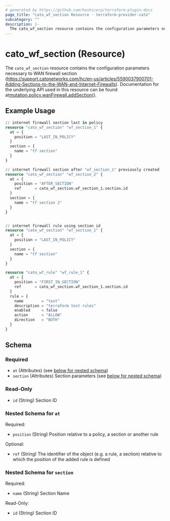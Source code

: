 ```yaml
---
# generated by https://github.com/hashicorp/terraform-plugin-docs
page_title: "cato_wf_section Resource - terraform-provider-cato"
subcategory: ""
description: |-
  The cato_wf_section resource contains the configuration parameters necessary to WAN firewall section (https://support.catonetworks.com/hc/en-us/articles/5590037900701-Adding-Sections-to-the-WAN-and-Internet-Firewalls). Documentation for the underlying API used in this resource can be found atmutation.policy.wanFirewall.addSection() https://api.catonetworks.com/documentation/#mutation-policy.wanFirewall.addSection.
---
```


# cato_wf_section (Resource)

The `cato_wf_section` resource contains the configuration parameters necessary to WAN firewall section (https://support.catonetworks.com/hc/en-us/articles/5590037900701-Adding-Sections-to-the-WAN-and-Internet-Firewalls). Documentation for the underlying API used in this resource can be found at[mutation.policy.wanFirewall.addSection()](https://api.catonetworks.com/documentation/#mutation-policy.wanFirewall.addSection).

## Example Usage

```terraform
// internet firewall section last in policy
resource "cato_wf_section" "wf_section_1" {
  at = {
    position = "LAST_IN_POLICY"
  }
  section = {
    name = "tf section"
  }
}

// internet firewall section after "wf_section_1" previously created
resource "cato_wf_section" "wf_section_2" {
  at = {
    position = "AFTER_SECTION"
    ref      = cato_wf_section.wf_section_1.section.id
  }
  section = {
    name = "tf section 2"
  }
}


// internet firewall rule using section id
resource "cato_wf_section" "wf_section_1" {
  at = {
    position = "LAST_IN_POLICY"
  }
  section = {
    name = "tf section"
  }
}

resource "cato_wf_rule" "wf_rule_1" {
  at = {
    position = "FIRST_IN_SECTION"
    ref      = cato_wf_section.wf_section_1.section.id
  }
  rule = {
    name        = "test"
    description = "terraform test rules"
    enabled     = false
    action      = "ALLOW"
    direction   = "BOTH"
  }
}
```

<!-- schema generated by tfplugindocs -->
## Schema

### Required

- `at` (Attributes) (see [below for nested schema](#nestedatt--at))
- `section` (Attributes) Section parameters (see [below for nested schema](#nestedatt--section))

### Read-Only

- `id` (String) Section ID

<a id="nestedatt--at"></a>
### Nested Schema for `at`

Required:

- `position` (String) Position relative to a policy, a section or another rule

Optional:

- `ref` (String) The identifier of the object (e.g. a rule, a section) relative to which the position of the added rule is defined


<a id="nestedatt--section"></a>
### Nested Schema for `section`

Required:

- `name` (String) Section Name

Read-Only:

- `id` (String) Section ID
